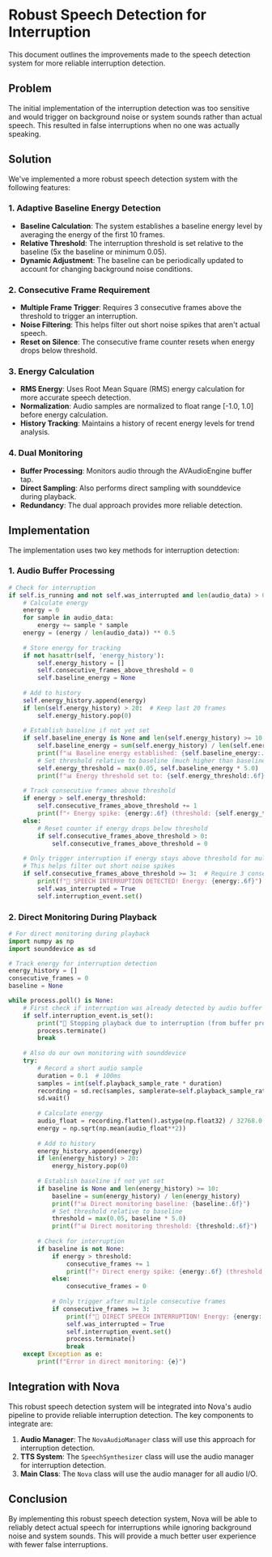 # Robust Speech Detection for Interruption

This document outlines the improvements made to the speech detection system for more reliable interruption detection.

## Problem

The initial implementation of the interruption detection was too sensitive and would trigger on background noise or system sounds rather than actual speech. This resulted in false interruptions when no one was actually speaking.

## Solution

We've implemented a more robust speech detection system with the following features:

### 1. Adaptive Baseline Energy Detection

- **Baseline Calculation**: The system establishes a baseline energy level by averaging the energy of the first 10 frames.
- **Relative Threshold**: The interruption threshold is set relative to the baseline (5x the baseline or minimum 0.05).
- **Dynamic Adjustment**: The baseline can be periodically updated to account for changing background noise conditions.

### 2. Consecutive Frame Requirement

- **Multiple Frame Trigger**: Requires 3 consecutive frames above the threshold to trigger an interruption.
- **Noise Filtering**: This helps filter out short noise spikes that aren't actual speech.
- **Reset on Silence**: The consecutive frame counter resets when energy drops below threshold.

### 3. Energy Calculation

- **RMS Energy**: Uses Root Mean Square (RMS) energy calculation for more accurate speech detection.
- **Normalization**: Audio samples are normalized to float range [-1.0, 1.0] before energy calculation.
- **History Tracking**: Maintains a history of recent energy levels for trend analysis.

### 4. Dual Monitoring

- **Buffer Processing**: Monitors audio through the AVAudioEngine buffer tap.
- **Direct Sampling**: Also performs direct sampling with sounddevice during playback.
- **Redundancy**: The dual approach provides more reliable detection.

## Implementation

The implementation uses two key methods for interruption detection:

### 1. Audio Buffer Processing

```python
# Check for interruption
if self.is_running and not self.was_interrupted and len(audio_data) > 0:
    # Calculate energy
    energy = 0
    for sample in audio_data:
        energy += sample * sample
    energy = (energy / len(audio_data)) ** 0.5
    
    # Store energy for tracking
    if not hasattr(self, 'energy_history'):
        self.energy_history = []
        self.consecutive_frames_above_threshold = 0
        self.baseline_energy = None
        
    # Add to history
    self.energy_history.append(energy)
    if len(self.energy_history) > 20:  # Keep last 20 frames
        self.energy_history.pop(0)
        
    # Establish baseline if not yet set
    if self.baseline_energy is None and len(self.energy_history) >= 10:
        self.baseline_energy = sum(self.energy_history) / len(self.energy_history)
        print(f"📊 Baseline energy established: {self.baseline_energy:.6f}")
        # Set threshold relative to baseline (much higher than baseline)
        self.energy_threshold = max(0.05, self.baseline_energy * 5.0)
        print(f"📊 Energy threshold set to: {self.energy_threshold:.6f}")
    
    # Track consecutive frames above threshold
    if energy > self.energy_threshold:
        self.consecutive_frames_above_threshold += 1
        print(f"⚡ Energy spike: {energy:.6f} (threshold: {self.energy_threshold:.6f}, consecutive: {self.consecutive_frames_above_threshold})")
    else:
        # Reset counter if energy drops below threshold
        if self.consecutive_frames_above_threshold > 0:
            self.consecutive_frames_above_threshold = 0
    
    # Only trigger interruption if energy stays above threshold for multiple frames
    # This helps filter out short noise spikes
    if self.consecutive_frames_above_threshold >= 3:  # Require 3 consecutive frames
        print(f"🛑 SPEECH INTERRUPTION DETECTED! Energy: {energy:.6f}")
        self.was_interrupted = True
        self.interruption_event.set()
```

### 2. Direct Monitoring During Playback

```python
# For direct monitoring during playback
import numpy as np
import sounddevice as sd

# Track energy for interruption detection
energy_history = []
consecutive_frames = 0
baseline = None

while process.poll() is None:
    # First check if interruption was already detected by audio buffer processing
    if self.interruption_event.is_set():
        print("🛑 Stopping playback due to interruption (from buffer processing)")
        process.terminate()
        break
    
    # Also do our own monitoring with sounddevice
    try:
        # Record a short audio sample
        duration = 0.1  # 100ms
        samples = int(self.playback_sample_rate * duration)
        recording = sd.rec(samples, samplerate=self.playback_sample_rate, channels=1, dtype='int16')
        sd.wait()
        
        # Calculate energy
        audio_float = recording.flatten().astype(np.float32) / 32768.0
        energy = np.sqrt(np.mean(audio_float**2))
        
        # Add to history
        energy_history.append(energy)
        if len(energy_history) > 20:
            energy_history.pop(0)
        
        # Establish baseline if not yet set
        if baseline is None and len(energy_history) >= 10:
            baseline = sum(energy_history) / len(energy_history)
            print(f"📊 Direct monitoring baseline: {baseline:.6f}")
            # Set threshold relative to baseline
            threshold = max(0.05, baseline * 5.0)
            print(f"📊 Direct monitoring threshold: {threshold:.6f}")
        
        # Check for interruption
        if baseline is not None:
            if energy > threshold:
                consecutive_frames += 1
                print(f"⚡ Direct energy spike: {energy:.6f} (threshold: {threshold:.6f}, consecutive: {consecutive_frames})")
            else:
                consecutive_frames = 0
            
            # Only trigger after multiple consecutive frames
            if consecutive_frames >= 3:
                print(f"🛑 DIRECT SPEECH INTERRUPTION! Energy: {energy:.6f}")
                self.was_interrupted = True
                self.interruption_event.set()
                process.terminate()
                break
    except Exception as e:
        print(f"Error in direct monitoring: {e}")
```

## Integration with Nova

This robust speech detection system will be integrated into Nova's audio pipeline to provide reliable interruption detection. The key components to integrate are:

1. **Audio Manager**: The `NovaAudioManager` class will use this approach for interruption detection.
2. **TTS System**: The `SpeechSynthesizer` class will use the audio manager for interruption detection.
3. **Main Class**: The `Nova` class will use the audio manager for all audio I/O.

## Conclusion

By implementing this robust speech detection system, Nova will be able to reliably detect actual speech for interruptions while ignoring background noise and system sounds. This will provide a much better user experience with fewer false interruptions.
